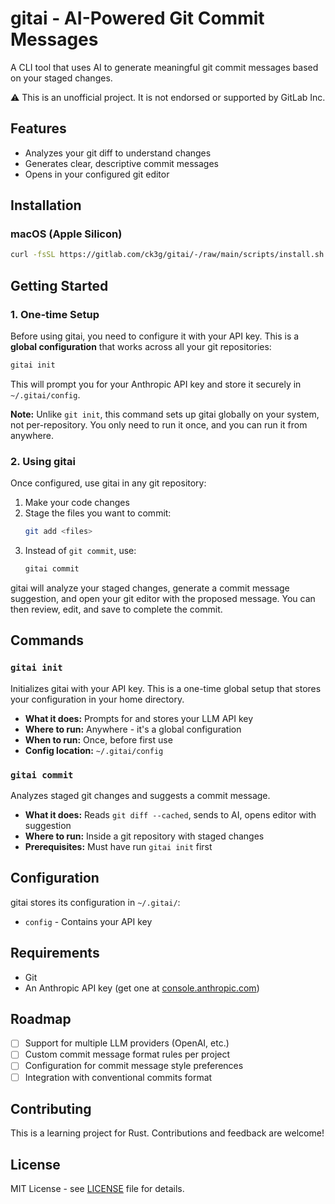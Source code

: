 # gitai - AI-Powered Git Commit Messages

A CLI tool that uses AI to generate meaningful git commit messages based on your staged changes.

⚠️ This is an unofficial project. It is not endorsed or supported by GitLab Inc.

## Features

- Analyzes your git diff to understand changes
- Generates clear, descriptive commit messages
- Opens in your configured git editor

## Installation

### macOS (Apple Silicon)

```bash
curl -fsSL https://gitlab.com/ck3g/gitai/-/raw/main/scripts/install.sh | sh
```

## Getting Started

### 1. One-time Setup

Before using gitai, you need to configure it with your API key. This is a **global configuration** that works across all your git repositories:

```bash
gitai init
```

This will prompt you for your Anthropic API key and store it securely in `~/.gitai/config`.

**Note:** Unlike `git init`, this command sets up gitai globally on your system, not per-repository. You only need to run it once, and you can run it from anywhere.

### 2. Using gitai

Once configured, use gitai in any git repository:

1. Make your code changes
2. Stage the files you want to commit:
   ```bash
   git add <files>
   ```
3. Instead of `git commit`, use:
   ```bash
   gitai commit
   ```

gitai will analyze your staged changes, generate a commit message suggestion, and open your git editor with the proposed message. You can then review, edit, and save to complete the commit.

## Commands

### `gitai init`
Initializes gitai with your API key. This is a one-time global setup that stores your configuration in your home directory.

- **What it does:** Prompts for and stores your LLM API key
- **Where to run:** Anywhere - it's a global configuration
- **When to run:** Once, before first use
- **Config location:** `~/.gitai/config`

### `gitai commit`
Analyzes staged git changes and suggests a commit message.

- **What it does:** Reads `git diff --cached`, sends to AI, opens editor with suggestion
- **Where to run:** Inside a git repository with staged changes
- **Prerequisites:** Must have run `gitai init` first

## Configuration

gitai stores its configuration in `~/.gitai/`:
- `config` - Contains your API key

## Requirements

- Git
- An Anthropic API key (get one at [console.anthropic.com](https://console.anthropic.com))

## Roadmap

- [ ] Support for multiple LLM providers (OpenAI, etc.)
- [ ] Custom commit message format rules per project
- [ ] Configuration for commit message style preferences
- [ ] Integration with conventional commits format

## Contributing

This is a learning project for Rust. Contributions and feedback are welcome!

## License

MIT License - see [LICENSE](LICENSE) file for details.